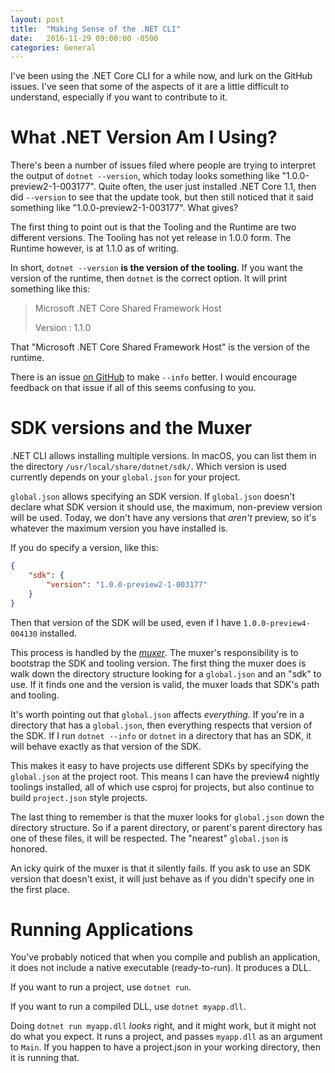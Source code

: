 ```yaml
---
layout: post
title:  "Making Sense of the .NET CLI"
date:   2016-11-29 09:00:00 -0500
categories: General
---
```


I've been using the .NET Core CLI for a while now, and lurk on the GitHub
issues. I've seen that some of the aspects of it are a little difficult to
understand, especially if you want to contribute to it.

# What .NET Version Am I Using?

There's been a number of issues filed where people are trying to interpret the
output of `dotnet --version`, which today looks something like
"1.0.0-preview2-1-003177". Quite often, the user just installed .NET Core 1.1,
then did `--version` to see that the update took, but then still noticed that 
it said something like "1.0.0-preview2-1-003177". What gives?

The first thing to point out is that the Tooling and the Runtime are two
different versions. The Tooling has not yet release in 1.0.0 form. The Runtime
however, is at 1.1.0 as of writing.

In short, `dotnet --version` **is the version of the tooling**. If you want the
version of the runtime, then `dotnet` is the correct option. It will print
something like this:

> Microsoft .NET Core Shared Framework Host
>
>
> Version  : 1.1.0

That "Microsoft .NET Core Shared Framework Host" is the version of the runtime.

There is an issue [on GitHub][1] to make `--info` better. I would encourage
feedback on that issue if all of this seems confusing to you.

# SDK versions and the Muxer

.NET CLI allows installing multiple versions. In macOS, you can list them in
the directory `/usr/local/share/dotnet/sdk/`. Which version is used currently
depends on your `global.json` for your project.

`global.json` allows specifying an SDK version. If `global.json` doesn't declare
what SDK version it should use, the maximum, non-preview version will be used.
Today, we don't have any versions that *aren't* preview, so it's whatever the
maximum version you have installed is.

If you do specify a version, like this:

```json
{
    "sdk": {
        "version": "1.0.0-preview2-1-003177"
    }
}
```

Then that version of the SDK will be used, even if I have
`1.0.0-preview4-004130` installed.

This process is handled by the [*muxer*][2]. The muxer's responsibility is to
bootstrap the SDK and tooling version. The first thing the muxer does is walk
down the directory structure looking for a `global.json` and an "sdk" to use.
If it finds one and the version is valid, the muxer loads that SDK's path
and tooling.

It's worth pointing out that `global.json` affects *everything*. If you're
in a directory that has a `global.json`, then everything respects that version
of the SDK. If I run `dotnet --info` or `dotnet` in a directory that has an SDK,
it will behave exactly as that version of the SDK.

This makes it easy to have projects use different SDKs by specifying the
`global.json` at the project root. This means I can have the preview4 nightly
toolings installed, all of which use csproj for projects, but also continue
to build `project.json` style projects.

The last thing to remember is that the muxer looks for `global.json` down the 
directory structure. So if a parent directory, or parent's parent directory has
one of these files, it will be respected. The "nearest" `global.json` is
honored.

An icky quirk of the muxer is that it silently fails. If you ask to use an SDK
version that doesn't exist, it will just behave as if you didn't specify one in
the first place.

# Running Applications

You've probably noticed that when you compile and publish an application, it
does not include a native executable (ready-to-run). It produces a DLL.

If you want to run a project, use `dotnet run`. 

If you want to run a compiled DLL, use `dotnet myapp.dll`.

Doing `dotnet run myapp.dll` *looks* right, and it might work, but it might not
do what you expect. It runs a project, and passes `myapp.dll` as an argument to
`Main`. If you happen to have a project.json in your working directory, then it
is running that.

[1]: https://github.com/dotnet/cli/issues/3773
[2]: https://github.com/dotnet/core-setup/blob/dd1bade6d7f411f3b0746dc21faa8cab415efaef/src/corehost/cli/fxr/fx_muxer.cpp
